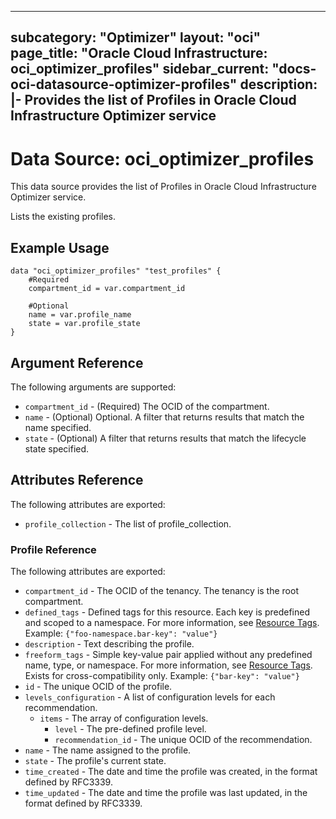 
---
subcategory: "Optimizer"
layout: "oci"
page_title: "Oracle Cloud Infrastructure: oci_optimizer_profiles"
sidebar_current: "docs-oci-datasource-optimizer-profiles"
description: |-
  Provides the list of Profiles in Oracle Cloud Infrastructure Optimizer service
---

# Data Source: oci_optimizer_profiles
This data source provides the list of Profiles in Oracle Cloud Infrastructure Optimizer service.

Lists the existing profiles.


## Example Usage

```hcl
data "oci_optimizer_profiles" "test_profiles" {
	#Required
	compartment_id = var.compartment_id

	#Optional
	name = var.profile_name
	state = var.profile_state
}
```

## Argument Reference

The following arguments are supported:

* `compartment_id` - (Required) The OCID of the compartment.
* `name` - (Optional) Optional. A filter that returns results that match the name specified.
* `state` - (Optional) A filter that returns results that match the lifecycle state specified. 


## Attributes Reference

The following attributes are exported:

* `profile_collection` - The list of profile_collection.

### Profile Reference

The following attributes are exported:

* `compartment_id` - The OCID of the tenancy. The tenancy is the root compartment.
* `defined_tags` - Defined tags for this resource. Each key is predefined and scoped to a namespace. For more information, see [Resource Tags](https://docs.cloud.oracle.com/iaas/Content/General/Concepts/resourcetags.htm).  Example: `{"foo-namespace.bar-key": "value"}` 
* `description` - Text describing the profile.
* `freeform_tags` - Simple key-value pair applied without any predefined name, type, or namespace. For more information, see [Resource Tags](https://docs.cloud.oracle.com/iaas/Content/General/Concepts/resourcetags.htm). Exists for cross-compatibility only.  Example: `{"bar-key": "value"}` 
* `id` - The unique OCID of the profile.
* `levels_configuration` - A list of configuration levels for each recommendation.
	* `items` - The array of configuration levels.
		* `level` - The pre-defined profile level.
		* `recommendation_id` - The unique OCID of the recommendation.
* `name` - The name assigned to the profile.
* `state` - The profile's current state.
* `time_created` - The date and time the profile was created, in the format defined by RFC3339.
* `time_updated` - The date and time the profile was last updated, in the format defined by RFC3339.


